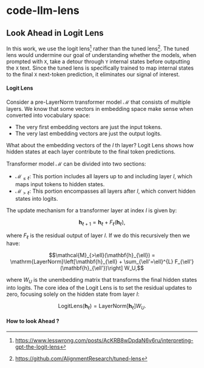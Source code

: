 # code-llm-lens

## Look Ahead in Logit Lens

In this work, we use the logit lens[^1] rather than the tuned lens[^2]. The tuned lens would undermine our goal of understanding whether the models, when prompted with `X`, take a detour through `Y` internal states before outputting the `X` text. Since the tuned lens is specifically trained to map internal states to the final `X` next-token prediction, it eliminates our signal of interest.

#### Logit Lens

Consider a pre-LayerNorm transformer model $\mathcal{M}$ that consists of multiple layers. We know that some vectors in embedding space make sense when converted into vocabulary space:

- The very first embedding vectors are just the input tokens.
- The very last embedding vectors are just the output logits.

What about the embedding vectors of the $l$ th layer? Logit Lens shows how hidden states at each layer contribute to the final token predictions. 

Transformer model $\mathcal{M}$ can be divided into two sections:
- $\mathcal{M}_{\leq \ell}$: This portion includes all layers up to and including layer $l$, which maps input tokens to hidden states.
- $\mathcal{M}_{>\ell}$: This portion encompasses all layers after $l$, which convert hidden states into logits.

The update mechanism for a transformer layer at index $l$ is given by:


```math
\mathbf{h}_{\ell+1} = \mathbf{h}_{\ell} + F_{\ell}(\mathbf{h}_{\ell}),
```

where $F_{\ell}$ is the residual output of layer $l$. 
If we do this recursively then we have:

```math
\mathcal{M}_{>\ell}(\mathbf{h}_{\ell}) = \mathrm{LayerNorm}\left[\mathbf{h}_{\ell} + \sum_{\ell'=\ell}^{L} F_{\ell'}(\mathbf{h}_{\ell'})\right] W_U,
```

where $W_U$ is the unembedding matrix that transforms the final hidden states into logits.
The core idea of the Logit Lens is to set the residual updates to zero, focusing solely on the hidden state from layer $l$:

```math
\mathrm{LogitLens}(\mathbf{h}_{\ell}) = \mathrm{LayerNorm}[\mathbf{h}_{\ell}] W_U.
```

#### How to look Ahead ?


[^1]: https://www.lesswrong.com/posts/AcKRB8wDpdaN6v6ru/interpreting-gpt-the-logit-lens  
[^2]: https://github.com/AlignmentResearch/tuned-lens
